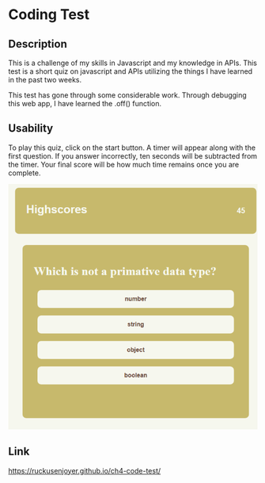 # Coding Test

## Description
This is a challenge of my skills in Javascript and my knowledge in APIs. This test is a short quiz on javascript and APIs utilizing the things I have learned in the past two weeks. 

This test has gone through some considerable work. Through debugging this web app, I have learned the .off() function.

## Usability

To play this quiz, click on the start button. A timer will appear along with the first question. If you answer incorrectly, ten seconds will be subtracted from the timer. Your final score will be how much time remains once you are complete. 

![Screenshot of the web application.](assets/images/ruckusenjoyer.github.io_ch4-code-test_.png)

## Link

https://ruckusenjoyer.github.io/ch4-code-test/
